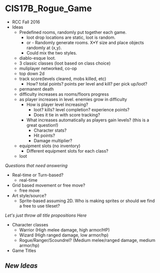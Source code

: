 # CIS17B_Rogue_Game
* RCC Fall 2016 
* Ideas
  - Predefined rooms, randomly put together each game.
    - loot drop locations are static, loot is random.
    - or - Randomly generate rooms. X*Y size and place objects randomly at (x,y).
    - Could mix the two styles.
  - diablo-esque loot.
  - 3 classic classes (loot based on class choice)
  - muliplayer networked, co-op
  - top down 2d
  - track score(levels cleared, mobs killed, etc)
    - How? total points? points per level and kill? per pick up/loot?
  - permanent death
  - difficulty increases as rooms/floors progress
  - as player increases in level. enemies grow in difficulty
    - How is player level increasing?
      - loot? kills? level completion? experience points?
      - Does it tie in with score tracking?
    - What increases automatically as players gain levels? (this is a great question!)
      - Character stats?
      - Hit points?
      - Damage multiplier?
  - equipment slots (no inventory)
    - Different equipment slots for each class?
  - loot
  
*Questions that need answering*
- Real-time or Turn-based?
  - real-time
- Grid based movement or free move?
  - free move
- Art style/source?
  - Sprite-based assuming 2D. Who is making sprites or should we find a free to use tileset?

*Let's just throw all title propositions Here*
  - Character classes
    - Warrior                   (High melee damage, high armor/HP)
    - Wizard                    (High ranged damage, low armor/hp)
    - Rogue/Ranger/Scoundrel?   (Medium melee/ranged damage, medium armor/hp)
  - Game Titles

*New Ideas*
  - 
